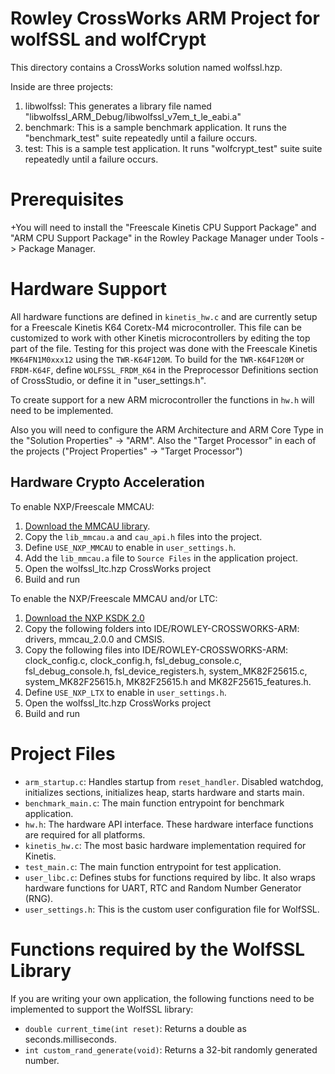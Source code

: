 # Rowley CrossWorks ARM Project for wolfSSL and wolfCrypt

This directory contains a CrossWorks solution named wolfssl.hzp.

Inside are three projects:

1. libwolfssl: 
This generates a library file named "libwolfssl_ARM_Debug/libwolfssl_v7em_t_le_eabi.a"
2. benchmark: 
This is a sample benchmark application. It runs the "benchmark_test" suite repeatedly until a failure occurs.
3. test: 
This is a sample test application. It runs "wolfcrypt_test" suite suite repeatedly until a failure occurs.

# Prerequisites

+You will need to install the "Freescale Kinetis CPU Support Package" and "ARM CPU Support Package" in the Rowley Package Manager under Tools -> Package Manager.

# Hardware Support

All hardware functions are defined in `kinetis_hw.c` and are currently setup for a Freescale Kinetis K64 Coretx-M4 microcontroller. This file can be customized to work with other Kinetis microcontrollers by editing the top part of the file. Testing for this project was done with the Freescale Kinetis `MK64FN1M0xxx12` using the `TWR-K64F120M`.  To build for the `TWR-K64F120M` or `FRDM-K64F`, define `WOLFSSL_FRDM_K64` in the Preprocessor Definitions section of CrossStudio, or define it in "user_settings.h".

To create support for a new ARM microcontroller the functions in `hw.h` will need to be implemented.

Also you will need to configure the ARM Architecture and ARM Core Type in the "Solution Properties" -> "ARM". 
Also the "Target Processor" in each of the projects ("Project Properties" -> "Target Processor")

## Hardware Crypto Acceleration

To enable NXP/Freescale MMCAU:

1. [Download the MMCAU library](http://www.freescale.com/products/arm-processors/kinetis-cortex-m/k-series/k7x-glcd-mcus/crypto-acceleration-unit-cau-and-mmcau-software-library:CAUAP).
2. Copy the `lib_mmcau.a` and `cau_api.h` files into the project.
3. Define `USE_NXP_MMCAU` to enable in `user_settings.h`.
4. Add the `lib_mmcau.a` file to `Source Files` in the application project.
5. Open the wolfssl_ltc.hzp CrossWorks project
6. Build and run

To enable the NXP/Freescale MMCAU and/or LTC:

1. [Download the NXP KSDK 2.0](https://nxp.flexnetoperations.com/control/frse/download?agree=Accept&element=7353807)
2. Copy the following folders into IDE/ROWLEY-CROSSWORKS-ARM: drivers, mmcau_2.0.0 and CMSIS.
3. Copy the following files into IDE/ROWLEY-CROSSWORKS-ARM: clock_config.c, clock_config.h, fsl_debug_console.c, fsl_debug_console.h, fsl_device_registers.h, system_MK82F25615.c, system_MK82F25615.h, MK82F25615.h and MK82F25615_features.h.
4. Define `USE_NXP_LTX` to enable in `user_settings.h`.
5. Open the wolfssl_ltc.hzp CrossWorks project
6. Build and run

# Project Files

* `arm_startup.c`: Handles startup from `reset_handler`. Disabled watchdog, initializes sections, initializes heap, starts hardware and starts main.
* `benchmark_main.c`: The main function entrypoint for benchmark application.
* `hw.h`: The hardware API interface. These hardware interface functions are required for all platforms.
* `kinetis_hw.c`: The most basic hardware implementation required for Kinetis.
* `test_main.c`: The main function entrypoint for test application.
* `user_libc.c`: Defines stubs for functions required by libc. It also wraps hardware functions for UART, RTC and Random Number Generator (RNG).
* `user_settings.h`: This is the custom user configuration file for WolfSSL.

# Functions required by the WolfSSL Library

If you are writing your own application, the following functions need to be implemented to support the WolfSSL library:

* `double current_time(int reset)`: Returns a double as seconds.milliseconds.
* `int custom_rand_generate(void)`: Returns a 32-bit randomly generated number.
